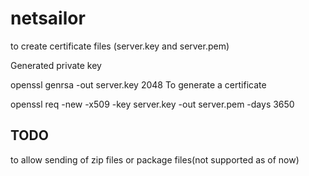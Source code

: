 # netsailor

to create certificate files (server.key and server.pem)

Generated private key

openssl genrsa -out server.key 2048
To generate a certificate

openssl req -new -x509 -key server.key -out server.pem -days 3650


## TODO
to allow sending of zip files or package files(not supported as of now)
